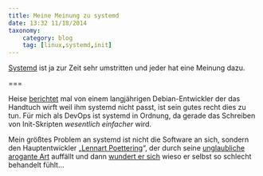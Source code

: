```yaml
---
title: Meine Meinung zu systemd 
date: 13:32 11/18/2014
taxonomy:
    category: blog
    tag: [linux,systemd,init]
---
```


[Systemd](http://de.wikipedia.org/wiki/Systemd) ist ja zur Zeit sehr umstritten und jeder hat eine Meinung dazu. 

===

Heise [berichtet](http://www.heise.de/newsticker/meldung/Debian-Systemd-Streit-vertreibt-Entwickler-2458968.html) mal von einem langjährigen Debian-Entwickler der das Handtuch wirft weil ihm systemd nicht passt, ist sein gutes recht dies zu tun. Für mich als DevOps ist systemd in Ordnung, da gerade das Schreiben von Init-Skripten <em>wesentlich einfacher</em> wird.

Mein größtes Problem an systemd ist nicht die Software an sich, sondern den Hauptentwickler „[Lennart Poettering](http://de.wikipedia.org/wiki/Lennart_Poettering)“, der durch seine [unglaubliche arogante Art](http://media.ccc.de/browse/congress/2010/27c3-4017-en-desktop_on_the_linux.html) auffällt und dann [wundert er sich](https://plus.google.com/+LennartPoetteringTheOneAndOnly/posts/J2TZrTvu7vd) wieso er selbst so schlecht behandelt fühlt…
